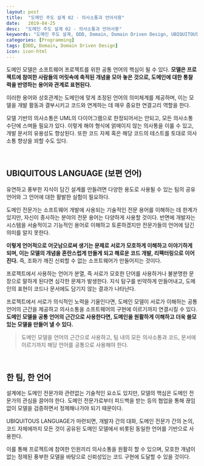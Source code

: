 ```yaml
---
layout: post
title:  "도메인 주도 설계 02 - 의사소통과 언어사용"
date:   2019-04-25
desc:  "도메인 주도 설계 02 - 의사소통과 언어사용"
keywords: "도메인 주도 설계, DDD, Domain, Domain Driven Design, UBIQUITOUS LANGUAGE"
categories: [Programming]
tags: [DDD, Domain, Domain Driven Design]
icon: icon-html
---
```


도메인 모델은 소프트웨어 프로젝트를 위한 공통 언어의 핵심이 될 수 있다. **모델은 프로젝트에 참여한 사람들의 머릿속에 축적된 개념을 모아 놓은 것으로, 도메인에 대한 통찰력을 반영하는 용어와 관계로 표현된다.**

이러한 용어와 상호관계는 도메인에 맞게 조정된 언어의 의미체계를 제공하며, 이는 모델을 개발 활동과 결부시키고 코드와 연계하는 데 매우 중요한 연결고리 역할을 한다.

모델 기반의 의사소통은 UML의 다이어그램으로 한정되어서는 안되고, 모든 의사소통 수단에 스며들 필요가 있다. 이렇게 해야 형식에 얽매이지 않는 의사통을 이룰 수 있고, 개발 문서의 유용성도 향상된다. 또한 코드 자체 혹은 해당 코드의 테스트를 토대로 의사소통 향상을 꾀할 수도 있다.

<br>

## UBIQUITOUS LANGUAGE (보편 언어)

유연하고 풍부한 지식이 담긴 설계를 만들려면 다양한 용도로 사용될 수 있는 팀의 공유 언어와 그 언어에 대한 활발한 실험이 필요하다.

도메인 전문가는 소프트웨어 개발에 사용되는 기술적인 전문 용어를 이해하는 데 한계가 있지만, 자신이 종사하는 분야의 전문 용어는 다양하게 사용할 것이다. 반면에 개발자는 시스템을 서술적이고 기능적인 용어로 이해하고 토론하겠지만 전문가들의 언어에 담긴 의미를 알지 못한다.

**이렇게 언어적으로 어긋남으로써 생기는 문제로 서로가 모호하게 이해하고 이야기하게 되며, 이는 모델의 개념을 혼란스럽게 만들게 되고 해로운 코드 개발, 리팩터링으로 이어진다.** 즉, 조화가 깨진 신뢰할 수 없는 소프트웨어가 만들어지는 것이다.

프로젝트에서 사용하는 언어가 분열, 즉 서로가 모호한 단어를 사용하거나 불분명한 문장으로 말하게 된다면 심각한 문제가 발생한다. 지식 탐구를 빈약하게 만들어내고, 도메인의 표현이 코드나 문서에도 담기지 않는 결과가 나타난다.

프로젝트에서 서로가 의식적인 노력을 기울인다면, 도메인 모델이 서로가 이해하는 공통 언어의 근간을 제공하고 의사소통을 소프트웨어의 구현에 이르기까지 연결시킬 수 있다. **도메인 모델을 공통 언어의 근간으로 사용한다면, 도메인을 원활하게 이해하고 더욱 쓸모 있는 모델을 만들어 낼 수 있다.**

> 도메인 모델을 언어의 근간으로 사용하고, 팀 내의 모든 의사소통과 코드, 문서에 이르기까지 해당 언어를 공통으로 사용해야 한다.

<br>

## 한 팀, 한 언어

설계에는 도메인 전문가와 관련없는 기술적인 요소도 있지만, 모델의 핵심은 도메인 전문가의 관심을 끌어야 한다. 도메인 전문가로부터 피드백을 받는 등의 협업을 통해 끊임없이 모델을 검증하면서 정제해나가야 되기 때문이다.

UBIQUITOUS LANGUAGE가 마련되면, 개발자 간의 대화, 도메인 전문가 간의 논의, 코드 자체에까지 모든 것이 공유된 도메인 모델에서 비롯된 동일한 언어를 기반으로 사용한다.

이를 통해 프로젝트에 참여한 인원끼리 의사소통을 원활히 할 수 있으며, 모호한 개념이 없는 정제된 풍부한 모델을 바탕으로 신뢰성있는 코드 구현에 도달할 수 있을 것이다.

